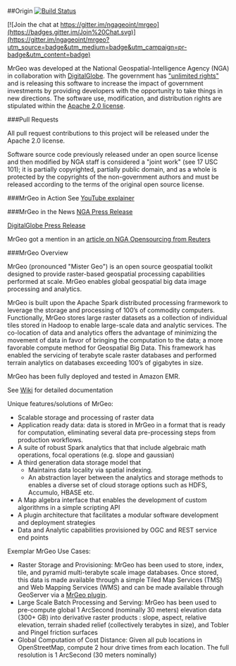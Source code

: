 ##Origin
[![Build Status](http://jenkins.dgis-dev.com:8080/job/mrgeo-opensource-aws-rpm/badge/icon)](http://jenkins.dgis-dev.com:8080/job/mrgeo-opensource-aws-rpm)

[![Join the chat at https://gitter.im/ngageoint/mrgeo](https://badges.gitter.im/Join%20Chat.svg)](https://gitter.im/ngageoint/mrgeo?utm_source=badge&utm_medium=badge&utm_campaign=pr-badge&utm_content=badge)


MrGeo was developed at the National Geospatial-Intelligence Agency (NGA) in collaboration with [DigitalGlobe](https://www.digitalglobe.com/). The government has ["unlimited rights"](https://github.com/ngageoint/mrgeo/blob/master/NOTICE) and is releasing this software to increase the impact of government investments by providing developers with the opportunity to take things in new directions. The software use, modification, and distribution rights are stipulated within the [Apache 2.0 license](http://www.apache.org/licenses/LICENSE-2.0.html).

###Pull Requests

All pull request contributions to this project will be released under the Apache 2.0 license. 

Software source code previously released under an open source license and then modified by NGA staff is considered a "joint work" (see 17 USC 101); it is partially copyrighted, partially public domain, and as a whole is protected by the copyrights of the non-government authors and must be released according to the terms of the original open source license.

###MrGeo in Action
See [YouTube explainer](http://youtu.be/Z3fPTTtZ60I?list=FLBRaZ-IsIB44ikg-9n1RKtw)

###MrGeo in the News
[NGA Press Release](https://www1.nga.mil/MediaRoom/PressReleases/Pages/2015-02.aspx)

[DigitalGlobe Press Release](http://investor.digitalglobe.com/phoenix.zhtml?c=70788&p=RssLanding&cat=news&id=2007262)

MrGeo got a mention in an [article on NGA Opensourcing from Reuters](http://www.reuters.com/article/2015/05/23/us-usa-military-nga-idUSKBN0O72JE20150523)

###MrGeo Overview

MrGeo (pronounced "Mister Geo") is an open source geospatial toolkit designed to provide raster-based geospatial processing capabilities performed at scale. MrGeo enables global geospatial big data image processing and analytics.

MrGeo is built upon the Apache Spark distributed processing frarmework to leverage the storage and processing of 100’s of commodity computers.  Functionally,  MrGeo stores large raster datasets as a collection of individual tiles stored in Hadoop to enable large-scale data and analytic services.  The co-location of data and analytics offers the advantage of minimizing the movement of data in favor of bringing the computation to the data; a more favorable compute method for Geospatial Big Data. This framework has enabled the servicing of terabyte scale raster databases and  performed terrain analytics on databases exceeding 100’s of gigabytes in size.

MrGeo has been fully deployed and tested in Amazon EMR.

See [Wiki](https://github.com/ngageoint/mrgeo/wiki) for detailed documentation

Unique features/solutions of MrGeo:

* Scalable storage and processing of raster data
* Application ready data: data is stored in MrGeo in a format that is ready for computation, eliminating several data pre-processing steps from production workflows.
* A suite of robust Spark analytics that that include algebraic math operations, focal operations (e.g. slope and gaussian)
* A third generation data storage model that 
  * Maintains data locality via  spatial indexing. 
  * An abstraction layer between the analytics and storage methods to enables a diverse set of cloud storage options such as HDFS, Accumulo, HBASE etc.
* A Map algebra interface that enables the development of custom algorithms in a simple scripting API
*	A plugin architecture that facilitates a modular software development and deployment strategies
*	Data and Analytic capabilities provisioned by OGC and REST service end points

Exemplar MrGeo Use Cases:

*	Raster Storage and Provisioning:  MrGeo has been used to store, index, tile, and pyramid multi-terabyte scale image databases.  Once stored, this data is made available through a simple Tiled Map Services (TMS) and Web Mapping Services (WMS) and can be made available through GeoServer via a [MrGeo plugin](https://github.com/ngageoint/mrgeo-geoserver-plugin).
*	Large Scale Batch Processing and Serving:  MrGeo has been used to pre-compute global 1 ArcSecond (nominally 30 meters) elevation data (300+ GB) into derivative raster products : slope, aspect, relative elevation, terrain shaded relief (collectively terabytes in size), and Tobler and Pingel friction surfaces
*	Global Computation of Cost Distance:  Given all pub locations in OpenStreetMap, compute 2 hour drive  times from each location.  The full resolution is  1 ArcSecond (30 meters nominally) 
